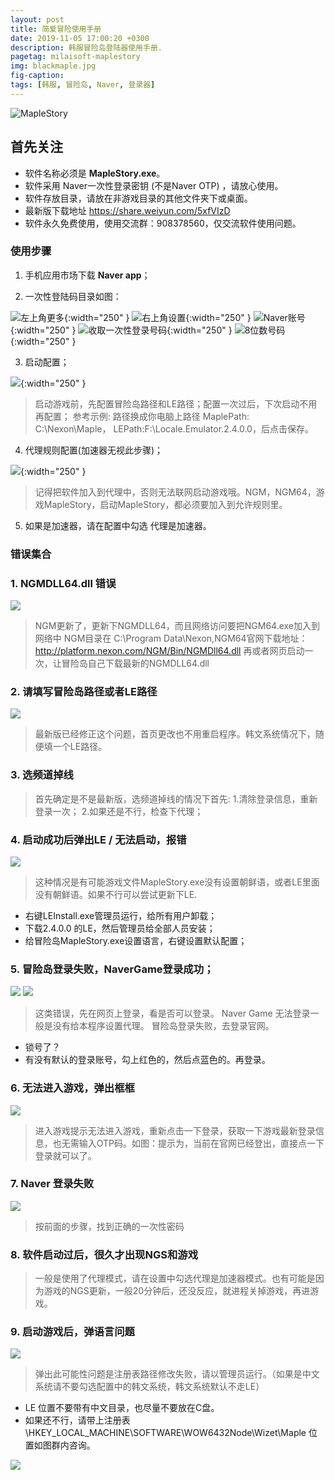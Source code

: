 ```yaml
---
layout: post
title: 简爱冒险使用手册
date: 2019-11-05 17:00:20 +0300
description: 韩服冒险岛登陆器使用手册.
pagetag: milaisoft-maplestory
img: blackmaple.jpg 
fig-caption: 
tags: [韩服, 冒险岛, Naver, 登录器]
---
```


![MapleStory]({{site.baseurl}}/assets/img/milaisoft-maplestory/maplestory.png)

## 首先关注

*	软件名称必须是  **MapleStory.exe**。
*	软件采用 Naver一次性登录密钥 (不是Naver OTP) ，请放心使用。
*	软件存放目录，请放在非游戏目录的其他文件夹下或桌面。
*	最新版下载地址 https://share.weiyun.com/5xfVIzD
*	软件永久免费使用，使用交流群：908378560，仅交流软件使用问题。

### 使用步骤
1. 手机应用市场下载 **Naver app**；

2. 一次性登陆码目录如图：

![左上角更多]({{site.baseurl}}/assets/img/milaisoft-maplestory/1.png){:width="250" }
![右上角设置]({{site.baseurl}}/assets/img/milaisoft-maplestory/2.jpg){:width="250" }
![Naver账号]({{site.baseurl}}/assets/img/milaisoft-maplestory/3.jpg){:width="250" }
![收取一次性登录号码]({{site.baseurl}}/assets/img/milaisoft-maplestory/4.jpg){:width="250" }
![8位数号码]({{site.baseurl}}/assets/img/milaisoft-maplestory/5.jpg){:width="250" }

3. 启动配置；

![ ]({{site.baseurl}}/assets/img/milaisoft-maplestory/6.png){:width="250" }

> 启动游戏前，先配置冒险岛路径和LE路径；配置一次过后，下次启动不用再配置；
参考示例: 路径换成你电脑上路径
MaplePath: C:\Nexon\Maple，
LEPath:F:\Locale.Emulator.2.4.0.0，后点击保存。

4. 代理规则配置(加速器无视此步骤)；

![ ]({{site.baseurl}}/assets/img/milaisoft-maplestory/7.png){:width="250" }

> 记得把软件加入到代理中，否则无法联网启动游戏哦。NGM，NGM64，游戏MapleStory，启动MapleStory，都必须要加入到允许规则里。


5. 如果是加速器，请在配置中勾选 代理是加速器。

### 错误集合
### 1. NGMDLL64.dll 错误

![ ]({{site.baseurl}}/assets/img/milaisoft-maplestory/8.png)

> NGM更新了，更新下NGMDLL64，而且网络访问要把NGM64.exe加入到网络中
NGM目录在 C:\Program Data\Nexon,NGM64官网下载地址：http://platform.nexon.com/NGM/Bin/NGMDll64.dll 再或者网页启动一次，让冒险岛自己下载最新的NGMDLL64.dll


### 2. 请填写冒险岛路径或者LE路径
![ ]({{site.baseurl}}/assets/img/milaisoft-maplestory/9.png)

> 最新版已经修正这个问题，首页更改也不用重启程序。韩文系统情况下，随便填一个LE路径。

### 3. 选频道掉线
> 首先确定是不是最新版，选频道掉线的情况下首先:
  1.清除登录信息，重新登录一次；
  2.如果还是不行，检查下代理；

### 4. 启动成功后弹出LE / 无法启动，报错

![ ]({{site.baseurl}}/assets/img/milaisoft-maplestory/10.gif)

> 这种情况是有可能游戏文件MapleStory.exe没有设置朝鲜语，或者LE里面没有朝鲜语。如果不行可以尝试更新下LE.
  - 右键LEInstall.exe管理员运行，给所有用户卸载；
  -	下载2.4.0.0 的LE，然后管理员给全部人员安装；
  -	给冒险岛MapleStory.exe设置语言，右键设置默认配置；

### 5. 冒险岛登录失败，NaverGame登录成功；
![ ]({{site.baseurl}}/assets/img/milaisoft-maplestory/11.png)
![ ]({{site.baseurl}}/assets/img/milaisoft-maplestory/12.png)

> 这类错误，先在网页上登录，看是否可以登录。
Naver Game 无法登录一般是没有给本程序设置代理。
冒险岛登录失败，去登录官网。
  - 锁号了？ 
  - 有没有默认的登录账号，勾上红色的，然后点蓝色的。再登录。

### 6.	无法进入游戏，弹出框框
![ ]({{site.baseurl}}/assets/img/milaisoft-maplestory/13.png)

> 进入游戏提示无法进入游戏，重新点击一下登录，获取一下游戏最新登录信息，也无需输入OTP码。如图：提示为，当前在官网已经登出，直接点一下登录就可以了。


### 7. Naver 登录失败
![ ]({{site.baseurl}}/assets/img/milaisoft-maplestory/14.png)

> 按前面的步骤，找到正确的一次性密码

### 8. 软件启动过后，很久才出现NGS和游戏
> 一般是使用了代理模式，请在设置中勾选代理是加速器模式。也有可能是因为游戏的NGS更新，一般20分钟后，还没反应，就进程关掉游戏，再进游戏。

### 9. 启动游戏后，弹语言问题

![ ]({{site.baseurl}}/assets/img/milaisoft-maplestory/15.png)

> 弹出此可能性问题是注册表路径修改失败，请以管理员运行。（如果是中文系统请不要勾选配置中的韩文系统，韩文系统默认不走LE）
- LE 位置不要带有中文目录，也尽量不要放在C盘。
- 如果还不行，请带上注册表 \HKEY_LOCAL_MACHINE\SOFTWARE\WOW6432Node\Wizet\Maple 位置如图群内咨询。


![ ]({{site.baseurl}}/assets/img/milaisoft-maplestory/16.png)

